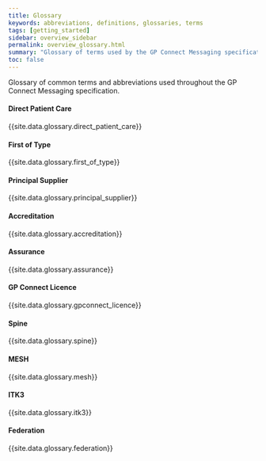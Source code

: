 ```yaml
---
title: Glossary
keywords: abbreviations, definitions, glossaries, terms
tags: [getting_started]
sidebar: overview_sidebar
permalink: overview_glossary.html
summary: "Glossary of terms used by the GP Connect Messaging specification"
toc: false
---
```


Glossary of common terms and abbreviations used throughout the GP Connect Messaging specification.

#### Direct Patient Care ####
{{site.data.glossary.direct_patient_care}}

#### First of Type ####
{{site.data.glossary.first_of_type}}

#### Principal Supplier ####
{{site.data.glossary.principal_supplier}}

#### Accreditation ####
{{site.data.glossary.accreditation}}

#### Assurance ####
{{site.data.glossary.assurance}}

#### GP Connect Licence ####
{{site.data.glossary.gpconnect_licence}}

#### Spine ####
{{site.data.glossary.spine}}

#### MESH ####
{{site.data.glossary.mesh}}

#### ITK3 ####
{{site.data.glossary.itk3}}

#### Federation ####
{{site.data.glossary.federation}}


